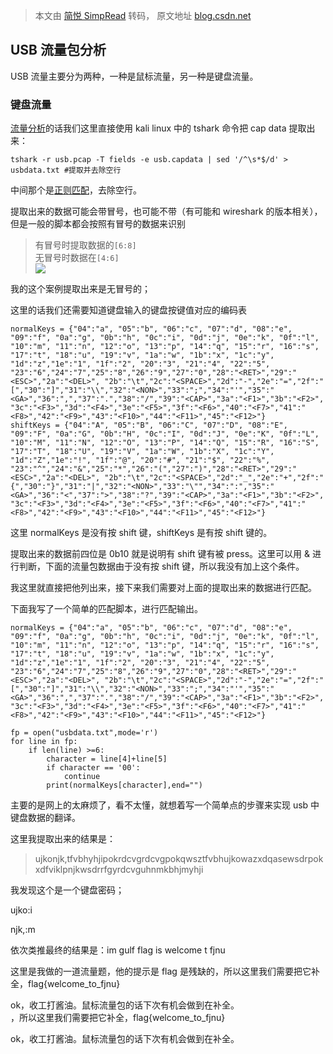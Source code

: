 > 本文由 [简悦 SimpRead](http://ksria.com/simpread/) 转码， 原文地址 [blog.csdn.net](https://blog.csdn.net/m0_74736832/article/details/136589365)

USB 流量包分析
---------

USB 流量主要分为两种，一种是鼠标流量，另一种是键盘流量。

### 键盘流量

[流量分析](https://so.csdn.net/so/search?q=%E6%B5%81%E9%87%8F%E5%88%86%E6%9E%90&spm=1001.2101.3001.7020)的话我们这里直接使用 kali linux 中的 tshark 命令把 cap data 提取出来：

```
tshark -r usb.pcap -T fields -e usb.capdata | sed '/^\s*$/d' > usbdata.txt #提取并去除空行
```

中间那个是[正则匹配](https://so.csdn.net/so/search?q=%E6%AD%A3%E5%88%99%E5%8C%B9%E9%85%8D&spm=1001.2101.3001.7020)，去除空行。

提取出来的数据可能会带冒号，也可能不带（有可能和 wireshark 的版本相关），但是一般的脚本都会按照有冒号的数据来识别

> 有冒号时提取数据的`[6:8]`  
> 无冒号时数据在`[4:6]`  
> ![](https://img-blog.csdnimg.cn/direct/c3e8b67b379f4f62ac161e0ac28957d6.png)

我的这个案例提取出来是无冒号的；

这里的话我们还需要知道键盘输入的键盘按键值对应的编码表

```
normalKeys = {"04":"a", "05":"b", "06":"c", "07":"d", "08":"e", "09":"f", "0a":"g", "0b":"h", "0c":"i", "0d":"j", "0e":"k", "0f":"l", "10":"m", "11":"n", "12":"o", "13":"p", "14":"q", "15":"r", "16":"s", "17":"t", "18":"u", "19":"v", "1a":"w", "1b":"x", "1c":"y", "1d":"z","1e":"1", "1f":"2", "20":"3", "21":"4", "22":"5", "23":"6","24":"7","25":"8","26":"9","27":"0","28":"<RET>","29":"<ESC>","2a":"<DEL>", "2b":"\t","2c":"<SPACE>","2d":"-","2e":"=","2f":"[","30":"]","31":"\\","32":"<NON>","33":";","34":"'","35":"<GA>","36":",","37":".","38":"/","39":"<CAP>","3a":"<F1>","3b":"<F2>", "3c":"<F3>","3d":"<F4>","3e":"<F5>","3f":"<F6>","40":"<F7>","41":"<F8>","42":"<F9>","43":"<F10>","44":"<F11>","45":"<F12>"}
shiftKeys = {"04":"A", "05":"B", "06":"C", "07":"D", "08":"E", "09":"F", "0a":"G", "0b":"H", "0c":"I", "0d":"J", "0e":"K", "0f":"L", "10":"M", "11":"N", "12":"O", "13":"P", "14":"Q", "15":"R", "16":"S", "17":"T", "18":"U", "19":"V", "1a":"W", "1b":"X", "1c":"Y", "1d":"Z","1e":"!", "1f":"@", "20":"#", "21":"$", "22":"%", "23":"^","24":"&","25":"*","26":"(","27":")","28":"<RET>","29":"<ESC>","2a":"<DEL>", "2b":"\t","2c":"<SPACE>","2d":"_","2e":"+","2f":"{","30":"}","31":"|","32":"<NON>","33":"\"","34":":","35":"<GA>","36":"<","37":">","38":"?","39":"<CAP>","3a":"<F1>","3b":"<F2>", "3c":"<F3>","3d":"<F4>","3e":"<F5>","3f":"<F6>","40":"<F7>","41":"<F8>","42":"<F9>","43":"<F10>","44":"<F11>","45":"<F12>"}
```

这里 normalKeys 是没有按 shift 键，shiftKeys 是有按 shift 键的。

提取出来的数据前四位是 0b10 就是说明有 shift 键有被 press。这里可以用 & 进行判断，下面的流量包数据由于没有按 shift 键，所以我没有加上这个条件。

我这里就直接把他列出来，接下来我们需要对上面的提取出来的数据进行匹配。

下面我写了一个简单的匹配脚本，进行匹配输出。

```
normalKeys = {"04":"a", "05":"b", "06":"c", "07":"d", "08":"e", "09":"f", "0a":"g", "0b":"h", "0c":"i", "0d":"j", "0e":"k", "0f":"l", "10":"m", "11":"n", "12":"o", "13":"p", "14":"q", "15":"r", "16":"s", "17":"t", "18":"u", "19":"v", "1a":"w", "1b":"x", "1c":"y", "1d":"z","1e":"1", "1f":"2", "20":"3", "21":"4", "22":"5", "23":"6","24":"7","25":"8","26":"9","27":"0","28":"<RET>","29":"<ESC>","2a":"<DEL>", "2b":"\t","2c":"<SPACE>","2d":"-","2e":"=","2f":"[","30":"]","31":"\\","32":"<NON>","33":";","34":"'","35":"<GA>","36":",","37":".","38":"/","39":"<CAP>","3a":"<F1>","3b":"<F2>", "3c":"<F3>","3d":"<F4>","3e":"<F5>","3f":"<F6>","40":"<F7>","41":"<F8>","42":"<F9>","43":"<F10>","44":"<F11>","45":"<F12>"}

fp = open("usbdata.txt",mode='r')
for line in fp:
    if len(line) >=6:
        character = line[4]+line[5]
        if character == '00':
            continue
        print(normalKeys[character],end="")
```

主要的是网上的太麻烦了，看不太懂，就想着写一个简单点的步骤来实现 usb 中键盘数据的翻译。

这里我提取出来的结果是：

> ujkonjk,tfvbhyhjipokrdcvgrdcvgpokqwsztfvbhujkowazxdqasewsdrpokxdfviklpnjkwsdrrfgyrdcvguhnmkbhjmyhji

我发现这个是一个键盘密码；

ujko:i

njk,:m

依次类推最终的结果是：im gulf flag is welcome t fjnu

这里是我做的一道流量题，他的提示是 flag 是残缺的，所以这里我们需要把它补全，flag{welcome_to_fjnu}

ok，收工打酱油。鼠标流量包的话下次有机会做到在补全。  
，所以这里我们需要把它补全，flag{welcome_to_fjnu}

ok，收工打酱油。鼠标流量包的话下次有机会做到在补全。